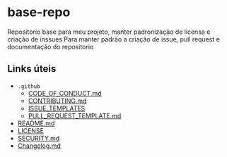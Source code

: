 # base-repo

Repositorio base para meu projeto, manter padronização de licensa e criação de inssues
Para manter padrão a criação de issue, pull request e documentação do repositorio

## Links úteis

* `.github`
  * [CODE_OF_CONDUCT.md](.github/CODE_OF_CONDUCT.md)
  * [CONTRIBUTING.md](.github/CONTRIBUTING.md)
  * [ISSUE_TEMPLATES](.github/ISSUE_TEMPLATE/)
  * [PULL_REQUEST_TEMPLATE.md](.github/PULL_REQUEST_TEMPLATE.md)
* [README.md](README.md)
* [LICENSE](LICENSE)
* [SECURITY.md](SECURITY.md)
* [Changelog.md](CHANGELOG.md)
